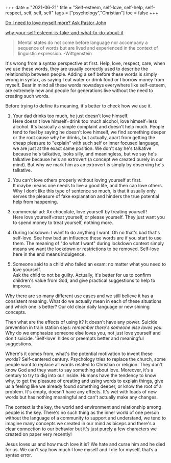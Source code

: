 +++ 
date = "2021-06-21"
title = "Self-esteem, self-love, self-help, self-respect, self, self, self"
tags = ["psychology","Christian"]
toc = false
+++

[Do I need to love myself more? Ask Pastor John](https://www.desiringgod.org/interviews/do-i-need-to-love-myself-more)  

[why-your-self-esteem-is-fake-and-what-to-do-about-it](https://www.talkspace.com/blog/why-your-self-esteem-is-fake-and-what-to-do-about-it/)

>  Mental states do not come before language nor accompany a sequence of words but are lived and experienced in the context of linguistic expression. -Wittgenstein

It's wrong from a syntax perspective at first. Help, love, respect, care, when we use these words, they are usually correctly used to describe the relationship between people. Adding a self before these words is simply wrong in syntax, as saying I eat water or drink food or I borrow money from myself. Bear in mind all these words nowadays everywhere like self-esteem, are extremely new and people for generations live without the need to creating such words.

Before trying to define its meaning, it's better to check how we use it.

1. Your dad drinks too much, he just doesn't love himself.  
Here doesn't love himself=drink too much alcohol, love himself=less alcohol. It's basically a simple complaint and doesn't help much. People tend to feel by saying he doesn't love himself, we find something deeper or the root cause why he drinks, but actually, apart from getting the cheap pleasure to "explain" with such self or inner focused language, we are just at the exact same position. We don't say he's talkative because he's talkative, looks silly, and meaningless, but we say he's talkative because he's an extrovert (a concept we created purely in our mind). But why we mark him as an extrovert is simply by observing he's talkative.

2. You can't love others properly without loving yourself at first.  
It maybe means one needs to live a good life, and then can love others. Why I don’t like this type of sentence so much, is that it usually only serves the pleasure of fake explanation and hinders the true potential help from happening.

3. commercial ad: Xx chocolate, love yourself by treating yourself!  
Here love yourself=treat yourself, or please yourself. They just want you to spend money to treat yourself, nothing more.

4. During lockdown: I want to do anything I want. Oh no that's bad that's self-love.
See how bad an influence these words are if you start to use them. The meaning of "do what I want" during lockdown context simply means we want the lockdown or restrictions to be removed. Self-love here in the end means indulgence.  

5. Someone said to a child who failed an exam: no matter what you need to love yourself.  
Ask the child to not be guilty. Actually, it's better for us to confirm children's value from God, and give practical suggestions to help to improve.

Why there are so many different use cases and we still believe it has a consistent meaning. What do we actually mean in each of these situations and which one is better? Our old clear daily language or new shining concepts.

Then what are the effects of using it? It doesn't have any power. Suicide prevention in train station says: *remember there's someone else loves you.* Why do we emphasize someone else loves you, not just love yourself and don't suicide. 'Self-love' hides or preempts better and meaningful suggestions.

Where's it comes from, what's the potential motivation to invent these words? Self-centered century. Psychology tries to replace the church, some people want to replace all words related to Christian or religion. They don't know God and they want to say something about love. Moreover, it's a century to try to dig into our inside. Humans have the tendency to know why, to get the pleasure of creating and using words to explain things, give us a feeling like we already found something deeper, or know the root of a problem. It's empty, doesn't have any effects. It's wet with loads of new words but has nothing meaningful and can't actually make any changes.

The context is the key, the world and environment and relationship among people is the key. There's no such thing as the inner world of one person without the language of a community to support and understand, we tend to imagine many concepts we created in our mind as biceps and there's a clear connection to our behavior but it's just purely a few characters we created on paper very recently!

Jesus loves us and how much love it is? We hate and curse him and he died for us. We can't say how much I love myself and I die for myself, that’s a syntax error.


